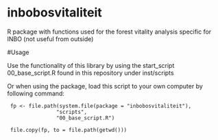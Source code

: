 # inbobosvitaliteit
R package with functions used for the forest vitality analysis specific for INBO (not useful from outside)

#Usage

Use the functionality of this library by using the start_script 00_base_script.R found in this repository under inst/scripts

Or when using the package, load this script to your own computer by following command:

````
 fp <- file.path(system.file(package = "inbobosvitaliteit"), 
                "scripts", 
                "00_base_script.R")
 
 file.copy(fp, to = file.path(getwd()))
 ````
